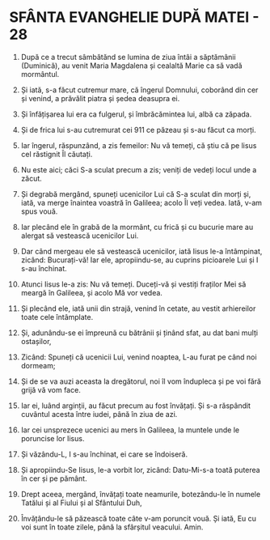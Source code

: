 # SFÂNTA EVANGHELIE DUPĂ MATEI - 28

<!-- CAP. 28 Învierea lui Hristos. Arătările Mântuitorului. Porunca Botezului. -->

1. După ce a trecut sâmbătănd se lumina de ziua întâi a săptămânii (Duminică), au venit Maria Magdalena și cealaltă Marie ca să vadă mormântul.

2. Și iată, s-a făcut cutremur mare, că îngerul Domnului, coborând din cer și venind, a prăvălit piatra și ședea deasupra ei.

3. Și înfățișarea lui era ca fulgerul, și îmbrăcămintea lui, albă ca zăpada.

4. Și de frica lui s-au cutremurat cei 911 ce păzeau și s-au făcut ca morți.

5. Iar îngerul, răspunzând, a zis femeilor: Nu vă temeți, că știu că pe lisus cel răstignit Îl căutați.

6. Nu este aici; căci S-a sculat precum a zis; veniți de vedeți locul unde a zăcut.

7. Și degrabă mergând, spuneți ucenicilor Lui că S-a sculat din morți și, iată, va merge înaintea voastră în Galileea; acolo Îl veți vedea. Iată, v-am spus vouă.

8. Iar plecând ele în grabă de la mormânt, cu frică și cu bucurie mare au alergat să vestească ucenicilor Lui.

9. Dar când mergeau ele să vestească ucenicilor, iată Iisus le-a întâmpinat, zicând: Bucurați-vă! Iar ele, apropiindu-se, au cuprins picioarele Lui și I s-au închinat.

10. Atunci Iisus le-a zis: Nu vă temeți. Duceți-vă și vestiți fraților Mei să meargă în Galileea, și acolo Mă vor vedea.

11. Și plecând ele, iată unii din strajă, venind în cetate, au vestit arhiereilor toate cele întâmplate.

12. Și, adunându-se ei împreună cu bătrânii și ținând sfat, au dat bani mulți ostașilor,

13. Zicând: Spuneți că ucenicii Lui, venind noaptea, L-au furat pe când noi dormeam;

14. Și de se va auzi aceasta la dregătorul, noi îl vom îndupleca și pe voi fără grijă vă vom face.

15. Iar ei, luând arginții, au făcut precum au fost învățați. Și s-a răspândit cuvântul acesta între iudei, până în ziua de azi.

16. Iar cei unsprezece ucenici au mers în Galileea, la muntele unde le poruncise lor Iisus.

17. Și văzându-L, I s-au închinat, ei care se îndoiseră.

18. Și apropiindu-Se Iisus, le-a vorbit lor, zicând: Datu-Mi-s-a toată puterea în cer și pe pământ.

19. Drept aceea, mergând, învățați toate neamurile, botezându-le în numele Tatălui și al Fiului și al Sfântului Duh,

20. Învățându-le să păzească toate câte v-am poruncit vouă. Și iată, Eu cu voi sunt în toate zilele, până la sfârșitul veacului. Amin.
